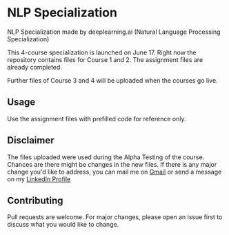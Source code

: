 # NLP Specialization

NLP Specialization made by deeplearning.ai (Natural Language Processing Specialization)

This 4-course specialization is launched on June 17. Right now the repository contains files for Course 1 and 2. The assignment files are already completed.

Further files of Course 3 and 4 will be uploaded when the courses go live.

## Usage

Use the assignment files with prefilled code for reference only.

## Disclaimer
The files uploaded were used during the Alpha Testing of the course. Chances are there might be changes in the new files. If there is any major change you'd like to address, you can mail me on [Gmail](mailto:sachin27071998@gmail.com) or send a message on my [LinkedIn Profile](https://www.linkedin.com/in/sachinwani27/)

## Contributing
Pull requests are welcome. For major changes, please open an issue first to discuss what you would like to change.





